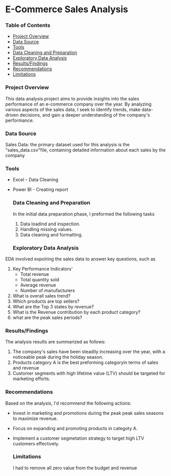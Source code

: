 # E-Commerce Sales Analysis

### Table of Contents

- [Project Overview](project-overview)
- [Data Source](data-source)
- [Tools](tools)
- [Data Cleaning and Preparation](data-cleaning-and-preparation)
- [Exploratory Data Analysis](exploratory-data-analysis)
- [Results/Findings](results/findings)
- [Recommendations](recommendations)
- [Limitations](limitations)

  
### Project Overview

This data analysis project aims to provide insights into the sales performance of an e-commerce company over the year. By analyzing various aspects of the sales data, I seek to identify trends, make data-driven decisions, and gain a deeper understanding of the company's performance. 

### Data Source

Sales Data: the primary dataset used for this analysis is the "sales_data.csv"file, containing detailed information about each sales by the company 

### Tools

- Excel - Data Cleaning
- Power BI - Creating report

  ### Data Cleaning and Preparation
  
  In the initial data preparation phase, I preformed  the following tasks
  
  1. Data loadind and inspection.
  2. Handling missing values.
  3. Data cleaning and formatting.
 
  ### Exploratory Data Analysis 

EDA involved expolring the sales data to answer key questions, such as

1. Key Performance Indicators'
   - Total revenue
   - Total quantity sold
   - Average revenue
   - Number of manufacturers 
2. What is overall sales trend?
3. Which products are top sellers?
4. What are the Top 3 states by revenue?
5. What is the Revenue contribution by  each product category? 
6. what are the peak sales periods?

### Results/Findings

The analysis results are summarized as follows:
1. The company's sales have been steadily increasing over the year, with a noticeable peak during the holiday season.
2. Products category A is the best preforming categoryin terms of sales and revenue
3. Customer segments with high lifetime value (LTV) should be targeted for marketing efforts.

### Recommendations
Based on the analysis, I'd recommend the following actions: 
- Invest in marketing and promotions during the peak peak sales seasons to maximize revenue.
- Focus on expanding and promoting products in categoty A.
- Implement a customer segmetation strategy to target high LTV customers effectively.

  ### Limitations

   I had to remove all zero value from the budget and revenue
     
